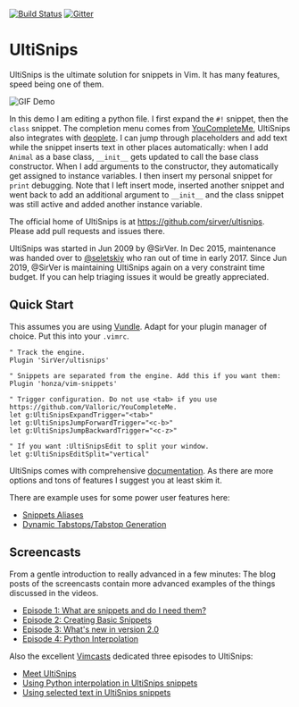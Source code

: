 [![Build Status](https://travis-ci.org/SirVer/ultisnips.svg?branch=master)](https://travis-ci.org/SirVer/ultisnips)
[![Gitter](https://badges.gitter.im/Join%20Chat.svg)](https://gitter.im/SirVer/ultisnips?utm_source=badge&utm_medium=badge&utm_campaign=pr-badge)

UltiSnips
=========

UltiSnips is the ultimate solution for snippets in Vim. It has many features,
speed being one of them.

![GIF Demo](https://raw.github.com/SirVer/ultisnips/master/doc/demo.gif)

In this demo I am editing a python file. I first expand the `#!` snippet, then
the `class` snippet. The completion menu comes from
[YouCompleteMe](https://github.com/Valloric/YouCompleteMe), UltiSnips also
integrates with [deoplete](https://github.com/Shougo/deoplete.nvim). I can
jump through placeholders and add text while the snippet inserts text in other
places automatically: when I add `Animal` as a base class, `__init__` gets
updated to call the base class constructor. When I add arguments to the
constructor, they automatically get assigned to instance variables. I then
insert my personal snippet for `print` debugging. Note that I left insert mode,
inserted another snippet and went back to add an additional argument to
`__init__` and the class snippet was still active and added another instance
variable.

The official home of UltiSnips is at <https://github.com/sirver/ultisnips>.
Please add pull requests and issues there.

UltiSnips was started in Jun 2009 by @SirVer. In Dec 2015, maintenance was
handed over to [@seletskiy](https://github.com/seletskiy) who ran out of time
in early 2017. Since Jun 2019, @SirVer is maintaining UltiSnips again on a
very constraint time budget. If you can help triaging issues it would be
greatly appreciated.


Quick Start
-----------

This assumes you are using [Vundle](https://github.com/gmarik/Vundle.vim). Adapt
for your plugin manager of choice. Put this into your `.vimrc`.

    " Track the engine.
    Plugin 'SirVer/ultisnips'

    " Snippets are separated from the engine. Add this if you want them:
    Plugin 'honza/vim-snippets'

    " Trigger configuration. Do not use <tab> if you use https://github.com/Valloric/YouCompleteMe.
    let g:UltiSnipsExpandTrigger="<tab>"
    let g:UltiSnipsJumpForwardTrigger="<c-b>"
    let g:UltiSnipsJumpBackwardTrigger="<c-z>"

    " If you want :UltiSnipsEdit to split your window.
    let g:UltiSnipsEditSplit="vertical"

UltiSnips comes with comprehensive
[documentation](https://github.com/SirVer/ultisnips/blob/master/doc/UltiSnips.txt).
As there are more options and tons of features I suggest you at least skim it.

There are example uses for some power user features here:

  * [Snippets Aliases](doc/examples/snippets-aliasing/README.md)
  * [Dynamic Tabstops/Tabstop Generation](doc/examples/tabstop-generation/README.md)

Screencasts
-----------

From a gentle introduction to really advanced in a few minutes: The blog posts
of the screencasts contain more advanced examples of the things discussed in the
videos.

- [Episode 1: What are snippets and do I need them?](http://www.sirver.net/blog/2011/12/30/first-episode-of-ultisnips-screencast/)
- [Episode 2: Creating Basic Snippets](http://www.sirver.net/blog/2012/01/08/second-episode-of-ultisnips-screencast/)
- [Episode 3: What's new in version 2.0](http://www.sirver.net/blog/2012/02/05/third-episode-of-ultisnips-screencast/)
- [Episode 4: Python Interpolation](http://www.sirver.net/blog/2012/03/31/fourth-episode-of-ultisnips-screencast/)

Also the excellent [Vimcasts](http://vimcasts.org) dedicated three episodes to
UltiSnips:

- [Meet UltiSnips](http://vimcasts.org/episodes/meet-ultisnips/)
- [Using Python interpolation in UltiSnips snippets](http://vimcasts.org/episodes/ultisnips-python-interpolation/)
- [Using selected text in UltiSnips snippets](http://vimcasts.org/episodes/ultisnips-visual-placeholder/)
